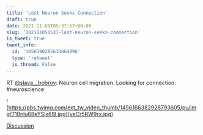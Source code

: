 ```yaml
---
title: 'Lost Neuron Seeks Connection'
draft: true
date: 2021-11-05T05:37:57+00:00
slug: '202111050537-lost-neuron-seeks-connection'
is_tweet: true
tweet_info:
  id: '1456390285638864896'
  type: 'retweet'
  is_thread: False
---
```




RT [@slava__bobrov](https://x.com/slava__bobrov): Neuron cell migration. Looking for connection:
#neuroscience 

![https://pbs.twimg.com/ext_tw_video_thumb/1456166382928793605/pu/img/718nlu68eYSlx6I9.jpg](veCr5RW9rx.jpg)

[Discussion](https://x.com/sytelus/status/1456390285638864896)
